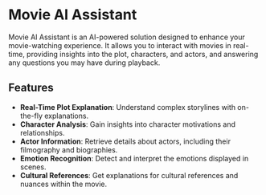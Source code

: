 # Movie AI Assistant

Movie AI Assistant is an AI-powered solution designed to enhance your movie-watching experience. It allows you to interact with movies in real-time, providing insights into the plot, characters, and actors, and answering any questions you may have during playback.

## Features

- **Real-Time Plot Explanation**: Understand complex storylines with on-the-fly explanations.
- **Character Analysis**: Gain insights into character motivations and relationships.
- **Actor Information**: Retrieve details about actors, including their filmography and biographies.
- **Emotion Recognition**: Detect and interpret the emotions displayed in scenes.
- **Cultural References**: Get explanations for cultural references and nuances within the movie.
